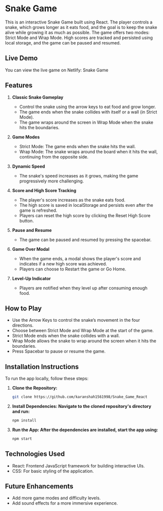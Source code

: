 # Snake Game

This is an interactive Snake Game built using React. The player controls a snake, which grows longer as it eats food, and the goal is to keep the snake alive while growing it as much as possible. The game offers two modes: Strict Mode and Wrap Mode. High scores are tracked and persisted using local storage, and the game can be paused and resumed.

## Live Demo

You can view the live game on Netlify: Snake Game

## Features

1. **Classic Snake Gameplay**
   - Control the snake using the arrow keys to eat food and grow longer.
   - The game ends when the snake collides with itself or a wall (in Strict Mode).
   - The game wraps around the screen in Wrap Mode when the snake hits the boundaries.

2. **Game Modes**
   - Strict Mode: The game ends when the snake hits the wall.
   - Wrap Mode: The snake wraps around the board when it hits the wall, continuing from the opposite side.

3. **Dynamic Speed**
   - The snake's speed increases as it grows, making the game progressively more challenging.

4. **Score and High Score Tracking**
   - The player's score increases as the snake eats food.
   - The high score is saved in localStorage and persists even after the game is refreshed.
   - Players can reset the high score by clicking the Reset High Score button.

5. **Pause and Resume**
   - The game can be paused and resumed by pressing the spacebar.

6. **Game Over Modal**
   - When the game ends, a modal shows the player's score and indicates if a new high score was achieved.
   - Players can choose to Restart the game or Go Home.

7. **Level-Up Indicator**
   - Players are notified when they level up after consuming enough food.

## How to Play

- Use the Arrow Keys to control the snake’s movement in the four directions.
- Choose between Strict Mode and Wrap Mode at the start of the game.
- Strict Mode ends when the snake collides with a wall.
- Wrap Mode allows the snake to wrap around the screen when it hits the boundaries.
- Press Spacebar to pause or resume the game.

## Installation Instructions

To run the app locally, follow these steps:

1. **Clone the Repository:**
   ```bash
   git clone https://github.com/karanshah1561998/Snake_Game_React
   
2. **Install Dependencies: Navigate to the cloned repository's directory and run:**
   ```bash
   npm install
   
3. **Run the App: After the dependencies are installed, start the app using:**  
   ```bash
   npm start

## Technologies Used
- React: Frontend JavaScript framework for building interactive UIs.
- CSS: For basic styling of the application.

## Future Enhancements

- Add more game modes and difficulty levels.
- Add sound effects for a more immersive experience.
